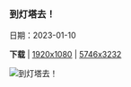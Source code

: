 ### 到灯塔去！

日期：2023-01-10

**下载**  |  [1920x1080](https://cn.bing.com/th?id=OHR.GodrevyRocks_ZH-CN0051118926_1920x1080.jpg)  |  [5746x3232](https://cn.bing.com/th?id=OHR.GodrevyRocks_ZH-CN0051118926_UHD.jpg)

![到灯塔去！](https://cn.bing.com/th?id=OHR.GodrevyRocks_ZH-CN0051118926_1920x1080.jpg "戈德雷维灯塔，英国康沃尔郡 (© Paul Nash/Shutterstock)")


